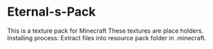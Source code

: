 # Eternal-s-Pack
This is a texture pack for Minecraft
These textures are place holders.
Installing process: Extract files into resource pack folder in .minecraft.
